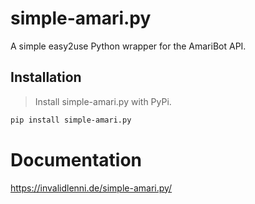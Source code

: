 # simple-amari.py
A simple easy2use Python wrapper for the AmariBot API.

## Installation

> Install simple-amari.py with PyPi.

```sh
pip install simple-amari.py
```

# Documentation
https://invalidlenni.de/simple-amari.py/
